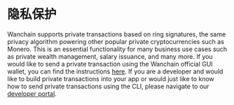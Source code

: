 # 隐私保护

Wanchain supports private transactions based on ring signatures, the same privacy algorithm powering other popular private cryptocurrencies such as Monero. This is an essential functionality for many business use cases such as private wealth management, salary issuance, and many more. If you would like to send a private transaction using the Wanchain official GUI wallet, you can find the instructions [here](../wallet_and_tools/wallet-transactions.md?id=private-transactions). If you are a developer and would like to build private transactions into your app or would just like to know how to send private transactions using the CLI, please navigate to our [developer portal](https://wandevs.org/).
